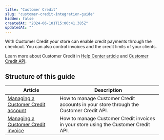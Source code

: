 ```yaml
---
title: "Customer Credit"
slug: "customer-credit-integration-guide"
hidden: false
createdAt: "2024-06-101T15:00:41.385Z"
updatedAt: ""
---
```

With Customer Credit your store can enable credit payments through the checkout. You can also control invoices and the credit limits of your clients.

Learn more about Customer Credit in [Help Center article](https://help.vtex.com/en/tracks/customer-credit-getting-started--1hCRg21lXYy2seOKgqQ2CC/36grlQ69NK6OCuioeekyCs) and [Customer Credit API](https://developers.vtex.com/docs/api-reference/customer-credit-api).

## Structure of this guide

| Article                                                                                                       | Description                                                                           |
| ------------------------------------------------------------------------------------------------------------- | ------------------------------------------------------------------------------------- |
| [Managing a Customer Credit account](https://developers.vtex.com/docs/guides/managing-a-customer-credit-account) | How to manage Customer Credit accounts in your store through the Customer Credit API. |
| [Managing a Customer Credit invoice](https://developers.vtex.com/docs/guides/managing-a-customer-credit-invoice) | How to manage Customer Credit invoices in your store using the Customer Credit API.   |
